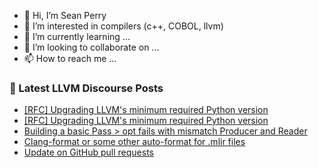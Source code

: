 - 👋 Hi, I’m Sean Perry
- 👀 I’m interested in compilers (c++, COBOL, llvm)
- 🌱 I’m currently learning ...
- 💞️ I’m looking to collaborate on ...
- 📫 How to reach me ...

<!---
s66perry/s66perry is a ✨ special ✨ repository because its `README.md` (this file) appears on your GitHub profile.
You can click the Preview link to take a look at your changes.
--->
### 📕 Latest LLVM Discourse Posts

<!-- DISCOURSE-LLVM:START -->
- [[RFC] Upgrading LLVM&#39;s minimum required Python version](https://discourse.llvm.org/t/rfc-upgrading-llvms-minimum-required-python-version/67571?page=2#post_22)
- [[RFC] Upgrading LLVM&#39;s minimum required Python version](https://discourse.llvm.org/t/rfc-upgrading-llvms-minimum-required-python-version/67571?page=2#post_21)
- [Building a basic Pass &gt; opt fails with mismatch Producer and Reader](https://discourse.llvm.org/t/building-a-basic-pass-opt-fails-with-mismatch-producer-and-reader/76296#post_3)
- [Clang-format or some other auto-format for .mlir files](https://discourse.llvm.org/t/clang-format-or-some-other-auto-format-for-mlir-files/75258?page=2#post_22)
- [Update on GitHub pull requests](https://discourse.llvm.org/t/update-on-github-pull-requests/71540?page=10#post_182)
<!-- DISCOURSE-LLVM:END -->
